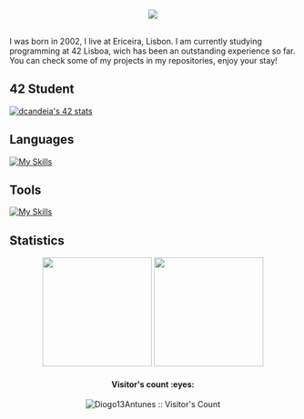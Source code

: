 <p align="center">
<br>
<img src="https://readme-typing-svg.herokuapp.com/?size=25&color=2586F7&center=true&vCenter=true&lines=My+name+is+Diogo"></a>
</p>
<br>
I was born in 2002, I live at Ericeira, Lisbon.
I am currently studying programming at 42 Lisboa, wich has been an outstanding experience so far. You can check some of my projects in my repositories, enjoy your stay!

## 42 Student
<a href="https://github.com/oakoudad/badge42"><img src="https://badge.mediaplus.ma/greenbinary/dcandeia?1337Badge=off&UM6P=off" alt="dcandeia's 42 stats" /></a>

## Languages
[![My Skills](https://skillicons.dev/icons?i=bash,c,cpp,python&theme=dark)](https://skillicons.dev)

## Tools
[![My Skills](https://skillicons.dev/icons?i=github,discord,vscode,vim&theme=dark)](https://skillicons.dev)

## Statistics
<div align="center">
  <img height="192px" src="https://github-readme-stats.vercel.app/api/top-langs/?username=Diogo13Antunes&langs_count=3&theme=algolia"/>
  <img height="192px" src="https://github-readme-stats.vercel.app/api?username=Diogo13Antunes&show_icons=true&theme=algolia&include_all_commits=true&count_private=true"/>
</div>

<h4 align="center">Visitor's count :eyes:</h4>

<p align="center"><img src="https://profile-counter.glitch.me/{Diogo13Antunes}/count.svg" alt="Diogo13Antunes :: Visitor's Count" /></p>
